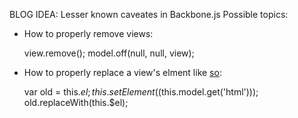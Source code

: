 BLOG IDEA:  Lesser known caveates in Backbone.js
Possible topics:

- How to properly remove views:

    view.remove();
    model.off(null, null, view);

- How to properly replace a view's elment like [so](https://github.com/documentcloud/backbone/issues/1639):

    var old = this.$el;
    this.setElement($(this.model.get('html')));
    old.replaceWith(this.$el);
